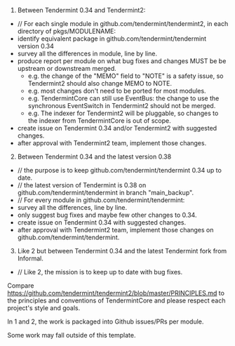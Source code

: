 1. Between Tendermint 0.34 and Tendermint2:
  - // For each single module in github.com/tendermint/tendermint2, in each directory of pkgs/MODULENAME:
  - identify equivalent package in github.com/tendermint/tendermint version 0.34
  - survey all the differences in module, line by line.
  - produce report per module on what bug fixes and changes MUST be be upstream or downstream merged.
     * e.g. the change of the "MEMO" field to "NOTE" is a safety issue, so Tendermint2 should also change MEMO to NOTE.
     * e.g. most changes don't need to be ported for most modules.
     * e.g. TendermintCore can still use EventBus: the change to use the synchronous EventSwitch in Tendermint2 should not be merged.
     * e.g. The indexer for Tendermint2 will be pluggable, so changes to the indexer from TendermintCore is out of scope.
  - create issue on Tendermint 0.34 and/or Tendermint2 with suggested changes.
  - after approval with Tendermint2 team, implement those changes.

2. Between Tendermint 0.34 and the latest version 0.38
  - // the purpose is to keep github.com/tendermint/tendermint 0.34 up to date.
  - // the latest version of Tendermint is 0.38 on github.com/tendermint/tendermint in branch "main_backup".
  - // For every module in github.com/tendermint/tendermint:
  - survey all the differences, line by line. 
  - only suggest bug fixes and maybe few other changes to 0.34.
  - create issue on Tendermint 0.34 with suggested changes.
  - after approval with Tendermint2 team, implement those changes on github.com/tendermint/tendermint.

3. Like 2 but between Tendermint 0.34 and the latest Tendermint fork from Informal.
  - // Like 2, the mission is to keep up to date with bug fixes.

Compare https://github.com/tendermint/tendermint2/blob/master/PRINCIPLES.md to the principles and conventions of TendermintCore
and please respect each project's style and goals.

In 1 and 2, the work is packaged into Github issues/PRs per module.

Some work may fall outside of this template.
